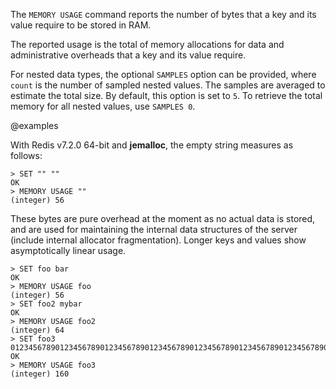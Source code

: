 The `MEMORY USAGE` command reports the number of bytes that a key and its value
require to be stored in RAM.

The reported usage is the total of memory allocations for data and
administrative overheads that a key and its value require.

For nested data types, the optional `SAMPLES` option can be provided, where
`count` is the number of sampled nested values. The samples are averaged to estimate the total size.
By default, this option is set to `5`. To retrieve the total memory for all nested values, use `SAMPLES 0`.

@examples

With Redis v7.2.0 64-bit and **jemalloc**, the empty string measures as follows:

```
> SET "" ""
OK
> MEMORY USAGE ""
(integer) 56
```

These bytes are pure overhead at the moment as no actual data is stored, and are
used for maintaining the internal data structures of the server (include internal allocator fragmentation). Longer keys and
values show asymptotically linear usage.

```
> SET foo bar
OK
> MEMORY USAGE foo
(integer) 56
> SET foo2 mybar
OK
> MEMORY USAGE foo2
(integer) 64
> SET foo3 0123456789012345678901234567890123456789012345678901234567890123456789012345678901234567890123456789
OK
> MEMORY USAGE foo3
(integer) 160
```
